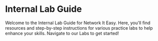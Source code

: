 # Internal Lab Guide

Welcome to the Internal Lab Guide for Network It Easy. Here, you'll find resources and step-by-step instructions for various practice labs to help enhance your skills. Navigate to our Labs to get started!